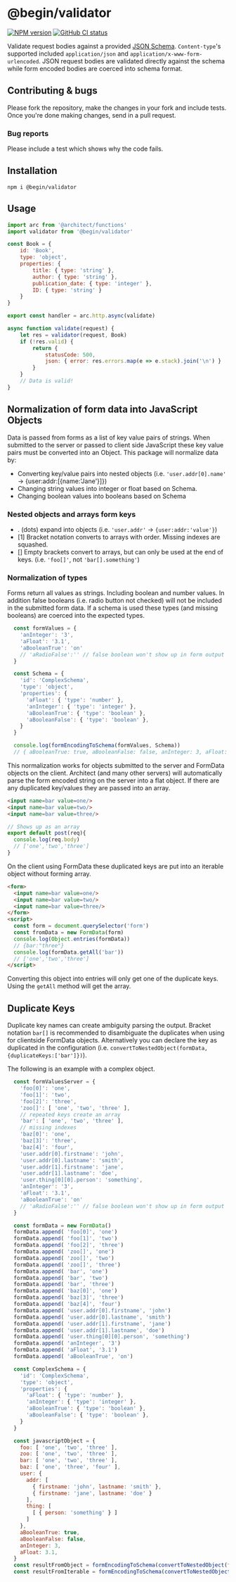 # @begin/validator

[![NPM version](https://img.shields.io/npm/v/@begin/validator.svg?style=flat)](https://www.npmjs.com/package/@begin/validator)
[![GitHub CI status](https://github.com/beginner-corp/validator/workflows/Node%20CI/badge.svg)](https://github.com/beginner-corp/validator/actions?query=workflow%3A%22Node+CI%22)

Validate request bodies against a provided [JSON Schema](https://json-schema.org/). `Content-type`'s supported included `application/json` and `application/x-www-form-urlencoded`. JSON request bodies are validated directly against the schema while form encoded bodies are coerced into schema format.

## Contributing & bugs

Please fork the repository, make the changes in your fork and include tests. Once you're done making changes, send in a pull request.

### Bug reports

Please include a test which shows why the code fails.

## Installation

```
npm i @begin/validator
```

## Usage

```javascript
import arc from '@architect/functions'
import validator from '@begin/validator'

const Book = {
    id: 'Book',
    type: 'object',
    properties: {
        title: { type: 'string' },
        author: { type: 'string' },
        publication_date: { type: 'integer' },
        ID: { type: 'string' }
    }
}

export const handler = arc.http.async(validate)

async function validate(request) {
    let res = validator(request, Book)
    if (!res.valid) {
        return {
            statusCode: 500,
            json: { error: res.errors.map(e => e.stack).join('\n') }
        }
    }
    // Data is valid!
}
```

## Normalization of form data into JavaScript Objects
Data is passed from forms as a list of key value pairs of strings.
When submitted to the server or passed to client side JavaScript these key value pairs must be converted into an Object.
This package will normalize data by:
- Converting key/value pairs into nested objects (i.e. `'user.addr[0].name'` -> {user:addr:[{name:'Jane'}]})
- Changing string values into integer or float based on Schema.
- Changing boolean values into booleans based on Schema

### Nested objects and arrays form keys
- . (dots) expand into objects (i.e. `'user.addr'` -> `{user:addr:'value'}`)
- [1] Bracket notation converts to arrays with order. Missing indexes are squashed.
- [] Empty brackets convert to arrays, but can only be used at the end of keys. (i.e. `'foo[]'`, not `'bar[].something'`)

### Normalization of types
Forms return all values as strings. Including boolean and number values.
In addition false booleans (i.e. radio button not checked) will not be included in the submitted form data.
If a schema is used these types (and missing booleans) are coerced into the expected types.

```javascript
  const formValues = {
    'anInteger': '3',
    'aFloat': '3.1',
    'aBooleanTrue': 'on'
    // 'aRadioFalse':'' // false boolean won't show up in form output
  }

  const Schema = {
    'id': 'ComplexSchema',
    'type': 'object',
    'properties': {
      'aFloat': { 'type': 'number' },
      'anInteger': { 'type': 'integer' },
      'aBooleanTrue': { 'type': 'boolean' },
      'aBooleanFalse': { 'type': 'boolean' },
    }
  }

  console.log(formEncodingToSchema(formValues, Schema))
  // { aBooleanTrue: true, aBooleanFalse: false, anInteger: 3, aFloat: 3.1 }
```

This normalization works for objects submitted to the server and FormData objects on the client.
Architect (and many other servers) will automatically parse the form encoded string on the server into a flat object.
If there are any duplicated key/values they are passed into an array.

```html
<input name=bar value=one/>
<input name=bar value=two/>
<input name=bar value=three/>
```
```javascript
// Shows up as an array
export default post(req){
  console.log(req.body)
  // ['one','two','three']
}
```

On the client using FormData these duplicated keys are put into an iterable object without forming array.
```html
<form>
  <input name=bar value=one/>
  <input name=bar value=two/>
  <input name=bar value=three/>
</form>
<script>
  const form = document.querySelector('form')
  const fromData = new FormData(form)
  console.log(Object.entries(formData))
  // {bar:"three"}
  console.log(formData.getAll('bar'))
  // ['one','two','three']
</script>

```
Converting this object into entries will only get one of the duplicate keys. 
Using the `getAll` method will get the array.

## Duplicate Keys
Duplicate key names can create ambiguity parsing the output. 
Bracket notation `bar[]` is recommended to disambiguate the duplicates when using for clientside FormData objects.
Alternatively you can declare the key as duplicated in the configuration (i.e. `convertToNestedObject(formData,{duplicateKeys:['bar']})`).

The following is an example with a complex object.
```javascript
  const formValuesServer = {
    'foo[0]': 'one',
    'foo[1]': 'two',
    'foo[2]': 'three',
    'zoo[]': [ 'one', 'two', 'three' ],
    // repeated keys create an array
    'bar': [ 'one', 'two', 'three' ],
    // missing indexes
    'baz[0]': 'one',
    'baz[3]': 'three',
    'baz[4]': 'four',
    'user.addr[0].firstname': 'john',
    'user.addr[0].lastname': 'smith',
    'user.addr[1].firstname': 'jane',
    'user.addr[1].lastname': 'doe',
    'user.thing[0][0].person': 'something',
    'anInteger': '3',
    'aFloat': '3.1',
    'aBooleanTrue': 'on'
    // 'aRadioFalse':'' // false boolean won't show up in form output
  }

  const formData = new FormData()
  formData.append( 'foo[0]', 'one')
  formData.append( 'foo[1]', 'two')
  formData.append( 'foo[2]', 'three')
  formData.append( 'zoo[]', 'one')
  formData.append( 'zoo[]', 'two')
  formData.append( 'zoo[]', 'three')
  formData.append( 'bar', 'one')
  formData.append( 'bar', 'two')
  formData.append( 'bar', 'three')
  formData.append( 'baz[0]', 'one')
  formData.append( 'baz[3]', 'three')
  formData.append( 'baz[4]', 'four')
  formData.append( 'user.addr[0].firstname', 'john')
  formData.append( 'user.addr[0].lastname', 'smith')
  formData.append( 'user.addr[1].firstname', 'jane')
  formData.append( 'user.addr[1].lastname', 'doe')
  formData.append( 'user.thing[0][0].person', 'something')
  formData.append( 'anInteger', '3')
  formData.append( 'aFloat', '3.1')
  formData.append( 'aBooleanTrue', 'on')

  const ComplexSchema = {
    'id': 'ComplexSchema',
    'type': 'object',
    'properties': {
      'aFloat': { 'type': 'number' },
      'anInteger': { 'type': 'integer' },
      'aBooleanTrue': { 'type': 'boolean' },
      'aBooleanFalse': { 'type': 'boolean' },
    }
  }

  const javascriptObject = {
    foo: [ 'one', 'two', 'three' ],
    zoo: [ 'one', 'two', 'three' ],
    bar: [ 'one', 'two', 'three' ],
    baz: [ 'one', 'three', 'four' ],
    user: {
      addr: [
        { firstname: 'john', lastname: 'smith' },
        { firstname: 'jane', lastname: 'doe' }
      ],
      thing: [
        [ { person: 'something' } ]
      ]
    },
    aBooleanTrue: true,
    aBooleanFalse: false,
    anInteger: 3,
    aFloat: 3.1,
  }
  const resultFromObject = formEncodingToSchema(convertToNestedObject(formValues), ComplexSchema)
  const resultFromIterable = formEncodingToSchema(convertToNestedObject(formData, { duplicateKeys: [ 'bar' ] }), ComplexSchema)
```


